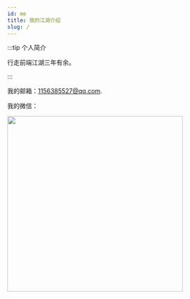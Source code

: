 ```yaml
---
id: me
title: 我的江湖介绍
slug: /
---
```


:::tip 个人简介

行走前端江湖三年有余。

:::

我的邮箱：1156385527@qq.com.

我的微信：

<img src="wx qrcode" src="https://ypyun.ywhoo.cn/assets/20210407145724.png" width="400" />
